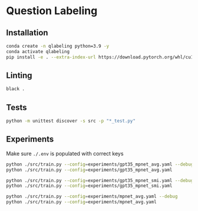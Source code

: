 # Question Labeling

## Installation

```sh
conda create -n qlabeling python=3.9 -y
conda activate qlabeling
pip install -e . --extra-index-url https://download.pytorch.org/whl/cu118
```

## Linting

```sh
black .
```

## Tests

```sh
python -m unittest discover -s src -p "*_test.py"
```

## Experiments

Make sure `./.env` is populated with correct keys

```sh
python ./src/train.py --config=experiments/gpt35_mpnet_avg.yaml --debug
python ./src/train.py --config=experiments/gpt35_mpnet_avg.yaml

python ./src/train.py --config=experiments/gpt35_mpnet_smi.yaml --debug
python ./src/train.py --config=experiments/gpt35_mpnet_smi.yaml

python ./src/train.py --config=experiments/mpnet_avg.yaml --debug
python ./src/train.py --config=experiments/mpnet_avg.yaml
```
